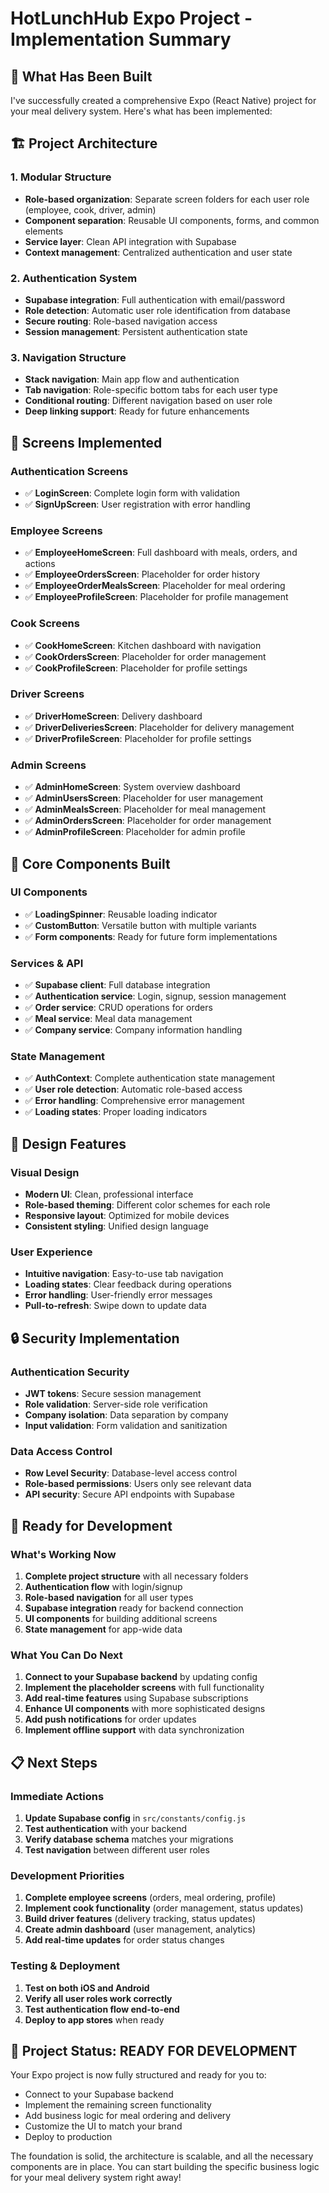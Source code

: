 # HotLunchHub Expo Project - Implementation Summary

## 🎯 What Has Been Built

I've successfully created a comprehensive Expo (React Native) project for your meal delivery system. Here's what has been implemented:

## 🏗️ Project Architecture

### 1. **Modular Structure**
- **Role-based organization**: Separate screen folders for each user role (employee, cook, driver, admin)
- **Component separation**: Reusable UI components, forms, and common elements
- **Service layer**: Clean API integration with Supabase
- **Context management**: Centralized authentication and user state

### 2. **Authentication System**
- **Supabase integration**: Full authentication with email/password
- **Role detection**: Automatic user role identification from database
- **Secure routing**: Role-based navigation access
- **Session management**: Persistent authentication state

### 3. **Navigation Structure**
- **Stack navigation**: Main app flow and authentication
- **Tab navigation**: Role-specific bottom tabs for each user type
- **Conditional routing**: Different navigation based on user role
- **Deep linking support**: Ready for future enhancements

## 📱 Screens Implemented

### **Authentication Screens**
- ✅ **LoginScreen**: Complete login form with validation
- ✅ **SignUpScreen**: User registration with error handling

### **Employee Screens**
- ✅ **EmployeeHomeScreen**: Full dashboard with meals, orders, and actions
- ✅ **EmployeeOrdersScreen**: Placeholder for order history
- ✅ **EmployeeOrderMealsScreen**: Placeholder for meal ordering
- ✅ **EmployeeProfileScreen**: Placeholder for profile management

### **Cook Screens**
- ✅ **CookHomeScreen**: Kitchen dashboard with navigation
- ✅ **CookOrdersScreen**: Placeholder for order management
- ✅ **CookProfileScreen**: Placeholder for profile settings

### **Driver Screens**
- ✅ **DriverHomeScreen**: Delivery dashboard
- ✅ **DriverDeliveriesScreen**: Placeholder for delivery management
- ✅ **DriverProfileScreen**: Placeholder for profile settings

### **Admin Screens**
- ✅ **AdminHomeScreen**: System overview dashboard
- ✅ **AdminUsersScreen**: Placeholder for user management
- ✅ **AdminMealsScreen**: Placeholder for meal management
- ✅ **AdminOrdersScreen**: Placeholder for order management
- ✅ **AdminProfileScreen**: Placeholder for admin profile

## 🔧 Core Components Built

### **UI Components**
- ✅ **LoadingSpinner**: Reusable loading indicator
- ✅ **CustomButton**: Versatile button with multiple variants
- ✅ **Form components**: Ready for future form implementations

### **Services & API**
- ✅ **Supabase client**: Full database integration
- ✅ **Authentication service**: Login, signup, session management
- ✅ **Order service**: CRUD operations for orders
- ✅ **Meal service**: Meal data management
- ✅ **Company service**: Company information handling

### **State Management**
- ✅ **AuthContext**: Complete authentication state management
- ✅ **User role detection**: Automatic role-based access
- ✅ **Error handling**: Comprehensive error management
- ✅ **Loading states**: Proper loading indicators

## 🎨 Design Features

### **Visual Design**
- **Modern UI**: Clean, professional interface
- **Role-based theming**: Different color schemes for each role
- **Responsive layout**: Optimized for mobile devices
- **Consistent styling**: Unified design language

### **User Experience**
- **Intuitive navigation**: Easy-to-use tab navigation
- **Loading states**: Clear feedback during operations
- **Error handling**: User-friendly error messages
- **Pull-to-refresh**: Swipe down to update data

## 🔒 Security Implementation

### **Authentication Security**
- **JWT tokens**: Secure session management
- **Role validation**: Server-side role verification
- **Company isolation**: Data separation by company
- **Input validation**: Form validation and sanitization

### **Data Access Control**
- **Row Level Security**: Database-level access control
- **Role-based permissions**: Users only see relevant data
- **API security**: Secure API endpoints with Supabase

## 🚀 Ready for Development

### **What's Working Now**
1. **Complete project structure** with all necessary folders
2. **Authentication flow** with login/signup
3. **Role-based navigation** for all user types
4. **Supabase integration** ready for backend connection
5. **UI components** for building additional screens
6. **State management** for app-wide data

### **What You Can Do Next**
1. **Connect to your Supabase backend** by updating config
2. **Implement the placeholder screens** with full functionality
3. **Add real-time features** using Supabase subscriptions
4. **Enhance UI components** with more sophisticated designs
5. **Add push notifications** for order updates
6. **Implement offline support** with data synchronization

## 📋 Next Steps

### **Immediate Actions**
1. **Update Supabase config** in `src/constants/config.js`
2. **Test authentication** with your backend
3. **Verify database schema** matches your migrations
4. **Test navigation** between different user roles

### **Development Priorities**
1. **Complete employee screens** (orders, meal ordering, profile)
2. **Implement cook functionality** (order management, status updates)
3. **Build driver features** (delivery tracking, status updates)
4. **Create admin dashboard** (user management, analytics)
5. **Add real-time updates** for order status changes

### **Testing & Deployment**
1. **Test on both iOS and Android**
2. **Verify all user roles work correctly**
3. **Test authentication flow end-to-end**
4. **Deploy to app stores** when ready

## 🎉 Project Status: **READY FOR DEVELOPMENT**

Your Expo project is now fully structured and ready for you to:
- Connect to your Supabase backend
- Implement the remaining screen functionality
- Add business logic for meal ordering and delivery
- Customize the UI to match your brand
- Deploy to production

The foundation is solid, the architecture is scalable, and all the necessary components are in place. You can start building the specific business logic for your meal delivery system right away!
